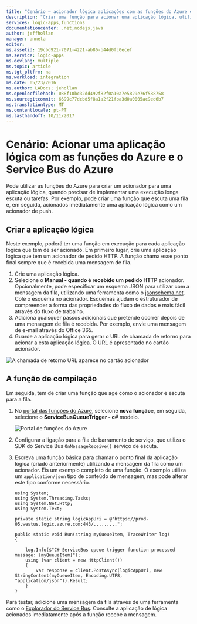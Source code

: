 ```yaml
---
title: "Cenário – acionador lógica aplicações com as funções do Azure e Azure Service Bus | Microsoft Docs"
description: "Criar uma função para acionar uma aplicação lógica, utilizando as funções do Azure e o Service Bus do Azure"
services: logic-apps,functions
documentationcenter: .net,nodejs,java
author: jeffhollan
manager: anneta
editor: 
ms.assetid: 19cbd921-7071-4221-ab86-b44d0fc0ecef
ms.service: logic-apps
ms.devlang: multiple
ms.topic: article
ms.tgt_pltfrm: na
ms.workload: integration
ms.date: 05/23/2016
ms.author: LADocs; jehollan
ms.openlocfilehash: 088f10bc32dd492f82f0a10a7e5829e76f588758
ms.sourcegitcommit: 6699c77dcbd5f8a1a2f21fba3d0a0005ac9ed6b7
ms.translationtype: MT
ms.contentlocale: pt-PT
ms.lasthandoff: 10/11/2017
---
```

# <a name="scenario-trigger-a-logic-app-with-azure-functions-and-azure-service-bus"></a>Cenário: Acionar uma aplicação lógica com as funções do Azure e o Service Bus do Azure

Pode utilizar as funções do Azure para criar um acionador para uma aplicação lógica, quando precisar de implementar uma execução longa escuta ou tarefas. Por exemplo, pode criar uma função que escuta uma fila e, em seguida, acionados imediatamente uma aplicação lógica como um acionador de push.

## <a name="build-the-logic-app"></a>Criar a aplicação lógica
Neste exemplo, poderá ter uma função em execução para cada aplicação lógica que tem de ser acionado. Em primeiro lugar, crie uma aplicação lógica que tem um acionador de pedido HTTP. A função chama esse ponto final sempre que é recebida uma mensagem de fila.  

1. Crie uma aplicação lógica.
2. Selecione o **Manual - quando é recebido um pedido HTTP** acionador.
   Opcionalmente, pode especificar um esquema JSON para utilizar com a mensagem da fila, utilizando uma ferramenta como o [jsonschema.net](http://jsonschema.net). Cole o esquema no acionador. Esquemas ajudam o estruturador de compreender a forma das propriedades do fluxo de dados e mais fácil através do fluxo de trabalho.
2. Adiciona quaisquer passos adicionais que pretende ocorrer depois de uma mensagem de fila é recebida. Por exemplo, envie uma mensagem de e-mail através do Office 365.  
3. Guarde a aplicação lógica para gerar o URL de chamada de retorno para acionar a esta aplicação lógica. O URL é apresentado no cartão acionador.

![A chamada de retorno URL aparece no cartão acionador][1]

## <a name="build-the-function"></a>A função de compilação
Em seguida, tem de criar uma função que age como o acionador e escuta para a fila.

1. No [portal das funções do Azure](https://functions.azure.com/signin), selecione **nova função**e, em seguida, selecione o **ServiceBusQueueTrigger - c#** modelo.
   
    ![Portal de funções do Azure][2]
2. Configurar a ligação para a fila de barramento de serviço, que utiliza o SDK do Service Bus `OnMessageReceive()` serviço de escuta.
3. Escreva uma função básica para chamar o ponto final da aplicação lógica (criado anteriormente) utilizando a mensagem da fila como um acionador. Eis um exemplo completo de uma função. O exemplo utiliza um `application/json` tipo de conteúdo de mensagem, mas pode alterar este tipo conforme necessário.
   
   ```
   using System;
   using System.Threading.Tasks;
   using System.Net.Http;
   using System.Text;
   
   private static string logicAppUri = @"https://prod-05.westus.logic.azure.com:443/.........";
   
   public static void Run(string myQueueItem, TraceWriter log)
   {
   
       log.Info($"C# ServiceBus queue trigger function processed message: {myQueueItem}");
       using (var client = new HttpClient())
       {
           var response = client.PostAsync(logicAppUri, new StringContent(myQueueItem, Encoding.UTF8, "application/json")).Result;
       }
   }
   ```

Para testar, adicione uma mensagem da fila através de uma ferramenta como o [Explorador do Service Bus](https://github.com/paolosalvatori/ServiceBusExplorer). Consulte a aplicação de lógica acionados imediatamente após a função recebe a mensagem.

<!-- Image References -->
[1]: ./media/logic-apps-scenario-function-sb-trigger/manualtrigger.png
[2]: ./media/logic-apps-scenario-function-sb-trigger/newqueuetriggerfunction.png

